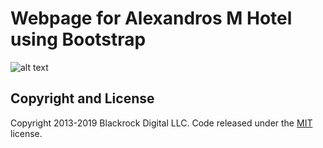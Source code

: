 # Webpage for Alexandros M Hotel using Bootstrap


![alt text](https://raw.githubusercontent.com/vagmark30/AlexandrosMWebSite/main/alexandros.gif)



## Copyright and License

Copyright 2013-2019 Blackrock Digital LLC. Code released under the [MIT](https://github.com/BlackrockDigital/startbootstrap-creative/blob/gh-pages/LICENSE) license.
